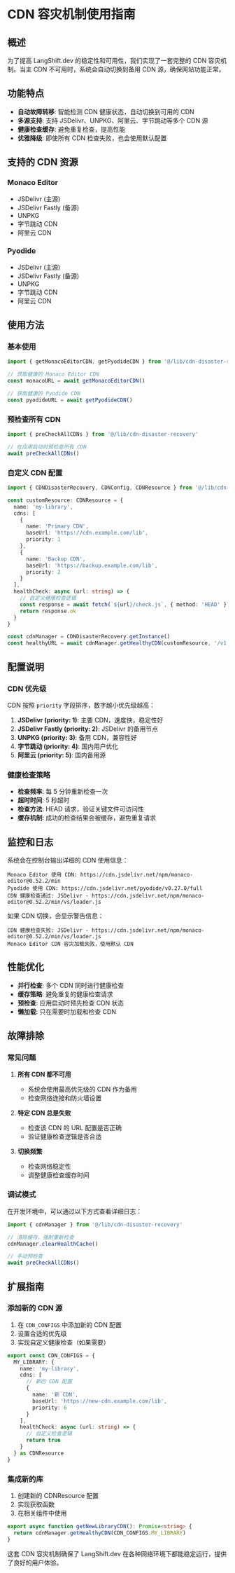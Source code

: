 # CDN 容灾机制使用指南

## 概述

为了提高 LangShift.dev 的稳定性和可用性，我们实现了一套完整的 CDN 容灾机制。当主 CDN 不可用时，系统会自动切换到备用 CDN 源，确保网站功能正常。

## 功能特点

- **自动故障转移**: 智能检测 CDN 健康状态，自动切换到可用的 CDN
- **多源支持**: 支持 JSDelivr、UNPKG、阿里云、字节跳动等多个 CDN 源
- **健康检查缓存**: 避免重复检查，提高性能
- **优雅降级**: 即使所有 CDN 检查失败，也会使用默认配置

## 支持的 CDN 资源

### Monaco Editor
- JSDelivr (主源)
- JSDelivr Fastly (备源)
- UNPKG
- 字节跳动 CDN
- 阿里云 CDN

### Pyodide
- JSDelivr (主源)
- JSDelivr Fastly (备源)
- UNPKG
- 字节跳动 CDN
- 阿里云 CDN

## 使用方法

### 基本使用

```typescript
import { getMonacoEditorCDN, getPyodideCDN } from '@/lib/cdn-disaster-recovery'

// 获取健康的 Monaco Editor CDN
const monacoURL = await getMonacoEditorCDN()

// 获取健康的 Pyodide CDN
const pyodideURL = await getPyodideCDN()
```

### 预检查所有 CDN

```typescript
import { preCheckAllCDNs } from '@/lib/cdn-disaster-recovery'

// 在应用启动时预检查所有 CDN
await preCheckAllCDNs()
```

### 自定义 CDN 配置

```typescript
import { CDNDisasterRecovery, CDNConfig, CDNResource } from '@/lib/cdn-disaster-recovery'

const customResource: CDNResource = {
  name: 'my-library',
  cdns: [
    {
      name: 'Primary CDN',
      baseUrl: 'https://cdn.example.com/lib',
      priority: 1
    },
    {
      name: 'Backup CDN',
      baseUrl: 'https://backup.example.com/lib',
      priority: 2
    }
  ],
  healthCheck: async (url: string) => {
    // 自定义健康检查逻辑
    const response = await fetch(`${url}/check.js`, { method: 'HEAD' })
    return response.ok
  }
}

const cdnManager = CDNDisasterRecovery.getInstance()
const healthyURL = await cdnManager.getHealthyCDN(customResource, '/v1.0.0')
```

## 配置说明

### CDN 优先级

CDN 按照 `priority` 字段排序，数字越小优先级越高：

1. **JSDelivr (priority: 1)**: 主要 CDN，速度快，稳定性好
2. **JSDelivr Fastly (priority: 2)**: JSDelivr 的备用节点
3. **UNPKG (priority: 3)**: 备用 CDN，兼容性好
4. **字节跳动 (priority: 4)**: 国内用户优化
5. **阿里云 (priority: 5)**: 国内备用源

### 健康检查策略

- **检查频率**: 每 5 分钟重新检查一次
- **超时时间**: 5 秒超时
- **检查方法**: HEAD 请求，验证关键文件可访问性
- **缓存机制**: 成功的检查结果会被缓存，避免重复请求

## 监控和日志

系统会在控制台输出详细的 CDN 使用信息：

```
Monaco Editor 使用 CDN: https://cdn.jsdelivr.net/npm/monaco-editor@0.52.2/min
Pyodide 使用 CDN: https://cdn.jsdelivr.net/pyodide/v0.27.0/full
CDN 健康检查通过: JSDelivr - https://cdn.jsdelivr.net/npm/monaco-editor@0.52.2/min/vs/loader.js
```

如果 CDN 切换，会显示警告信息：

```
CDN 健康检查失败: JSDelivr - https://cdn.jsdelivr.net/npm/monaco-editor@0.52.2/min/vs/loader.js
Monaco Editor CDN 容灾加载失败，使用默认 CDN
```

## 性能优化

- **并行检查**: 多个 CDN 同时进行健康检查
- **缓存策略**: 避免重复的健康检查请求
- **预检查**: 应用启动时预先检查 CDN 状态
- **懒加载**: 只在需要时加载和检查 CDN

## 故障排除

### 常见问题

1. **所有 CDN 都不可用**
   - 系统会使用最高优先级的 CDN 作为备用
   - 检查网络连接和防火墙设置

2. **特定 CDN 总是失败**
   - 检查该 CDN 的 URL 配置是否正确
   - 验证健康检查逻辑是否合适

3. **切换频繁**
   - 检查网络稳定性
   - 调整健康检查缓存时间

### 调试模式

在开发环境中，可以通过以下方式查看详细日志：

```typescript
import { cdnManager } from '@/lib/cdn-disaster-recovery'

// 清除缓存，强制重新检查
cdnManager.clearHealthCache()

// 手动预检查
await preCheckAllCDNs()
```

## 扩展指南

### 添加新的 CDN 源

1. 在 `CDN_CONFIGS` 中添加新的 CDN 配置
2. 设置合适的优先级
3. 实现自定义健康检查（如果需要）

```typescript
export const CDN_CONFIGS = {
  MY_LIBRARY: {
    name: 'my-library',
    cdns: [
      // 新的 CDN 配置
      {
        name: '新 CDN',
        baseUrl: 'https://new-cdn.example.com/lib',
        priority: 6
      }
    ],
    healthCheck: async (url: string) => {
      // 自定义检查逻辑
      return true
    }
  } as CDNResource
}
```

### 集成新的库

1. 创建新的 CDNResource 配置
2. 实现获取函数
3. 在相关组件中使用

```typescript
export async function getNewLibraryCDN(): Promise<string> {
  return cdnManager.getHealthyCDN(CDN_CONFIGS.MY_LIBRARY)
}
```

这套 CDN 容灾机制确保了 LangShift.dev 在各种网络环境下都能稳定运行，提供了良好的用户体验。